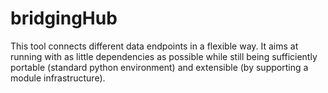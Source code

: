 # bridgingHub

This tool connects different data endpoints in a flexible way. It aims at running with as little dependencies as possible while still being sufficiently portable (standard python environment) and extensible (by supporting a module infrastructure).